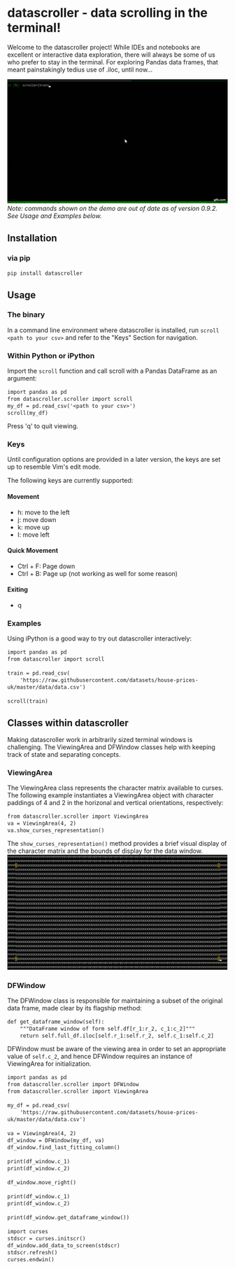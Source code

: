datascroller - data scrolling in the terminal!
==============================================================================

Welcome to the datascroller project! While IDEs and notebooks are excellent
or interactive data exploration, there will always be some of us who prefer
to stay in the terminal. For exploring Pandas data frames, that meant
painstakingly tedius use of .iloc, until now...

![](resources/demo.gif)
*Note: commands shown on the demo are out of date as of version 0.9.2.
See Usage and Examples below.*

## Installation
### via pip
```
pip install datascroller
```

## Usage
### The binary
In a command line environment where datascroller is installed, run
`scroll <path to your csv>` and refer to the "Keys" Section for navigation.

### Within Python or iPython
Import the `scroll` function and call scroll with a Pandas DataFrame as an
argument:
```
import pandas as pd
from datascroller.scroller import scroll
my_df = pd.read_csv('<path to your csv>')
scroll(my_df)
```
Press 'q' to quit viewing.

### Keys
Until configuration options are provided in a later version, the keys are set
up to resemble Vim's edit mode.

The following keys are currently supported:
#### Movement
  - h: move to the left
  - j: move down
  - k: move up
  - l: move left 
#### Quick Movement
  - Ctrl + F: Page down
  - Ctrl + B: Page up (not working as well for some reason)
#### Exiting
  - q

### Examples
Using iPython is a good way to try out datascroller interactively:
```
import pandas as pd
from datascroller import scroll

train = pd.read_csv(
    'https://raw.githubusercontent.com/datasets/house-prices-uk/master/data/data.csv')

scroll(train)
```

## Classes within datascroller
Making datascroller work in arbitrarily sized terminal windows is challenging.
The ViewingArea and DFWindow classes help with keeping track of state and
separating concepts.
### ViewingArea
The ViewingArea class represents the character matrix available to curses. The
following example instantiates a ViewingArea object with character paddings
of 4 and 2 in the horizonal and vertical orientations, respectively:
```
from datascroller.scroller import ViewingArea
va = ViewingArea(4, 2)
va.show_curses_representation()
```
The `show_curses_representation()` method provides a brief visual display of
the character matrix and the bounds of display for the data window.
![](resources/show_curses_representation.png)
### DFWindow
The DFWindow class is responsible for maintaining a subset of the original data
frame, made clear by its flagship method:
```
def get_dataframe_window(self):
    """DataFrame window of form self.df[r_1:r_2, c_1:c_2]"""
    return self.full_df.iloc[self.r_1:self.r_2, self.c_1:self.c_2]
```
DFWindow must be aware of the viewing area in order to set an appropriate value
of `self.c_2`, and hence DFWindow requires an instance of ViewingArea for
initialization. 
```
import pandas as pd
from datascroller.scroller import DFWindow
from datascroller.scroller import ViewingArea

my_df = pd.read_csv(
    'https://raw.githubusercontent.com/datasets/house-prices-uk/master/data/data.csv')

va = ViewingArea(4, 2)
df_window = DFWindow(my_df, va)
df_window.find_last_fitting_column()

print(df_window.c_1)
print(df_window.c_2)

df_window.move_right()

print(df_window.c_1)
print(df_window.c_2)

print(df_window.get_dataframe_window())

import curses
stdscr = curses.initscr()
df_window.add_data_to_screen(stdscr)
stdscr.refresh()
curses.endwin()
```
